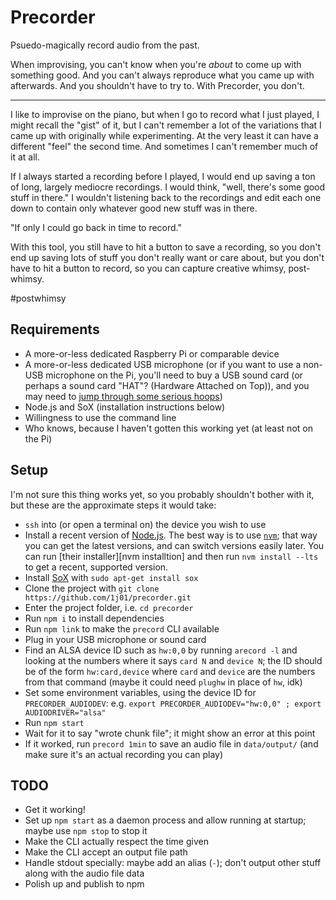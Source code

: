 
# Precorder

Psuedo-magically record audio from the past.

When improvising, you can't know when you're *about* to come up with something good.
And you can't always reproduce what you came up with afterwards.
And you shouldn't have to try to.
With Precorder, you don't.

-----

I like to improvise on the piano,
but when I go to record what I just played,
I might recall the "gist" of it,
but I can't remember a lot of the variations
that I came up with originally while experimenting.
At the very least it can have a different "feel" the second time.
And sometimes I can't remember much of it at all.

If I always started a recording before I played,
I would end up saving a ton of long, largely  mediocre recordings.
I would think, "well, there's some good stuff in there."
I wouldn't listening back to the recordings and edit each one down to contain only whatever good new stuff was in there.

"If only I could go back in time to record."

With this tool, you still have to hit a button to save a recording,
so you don't end up saving lots of stuff you don't really want or care about,
but you don't have to hit a button to record,
so you can capture creative whimsy, post-whimsy.

\#postwhimsy


## Requirements

* A more-or-less dedicated Raspberry Pi or comparable device
* A more-or-less dedicated USB microphone
(or if you want to use a non-USB microphone on the Pi,
you'll need to buy a USB sound card (or perhaps a sound card "HAT"? (Hardware Attached on Top)),
and you may need to [jump through some serious hoops](http://www.g7smy.co.uk/2013/08/recording-sound-on-the-raspberry-pi/))
* Node.js and SoX (installation instructions below)
* Willingness to use the command line
* Who knows, because I haven't gotten this working yet (at least not on the Pi)


## Setup

I'm not sure this thing works yet, so you probably shouldn't bother with it,
but these are the approximate steps it would take:

* `ssh` into (or open a terminal on) the device you wish to use
* Install a recent version of [Node.js][].
The best way is to use [`nvm`][nvm]; that way you can get the latest versions, and can switch versions easily later.
You can run [their installer][nvm installtion] and then run `nvm install --lts` to get a recent, supported version.
* Install [SoX][] with `sudo apt-get install sox`
* Clone the project with `git clone https://github.com/1j01/precorder.git`
* Enter the project folder, i.e. `cd precorder`
* Run `npm i` to install dependencies
* Run `npm link` to make the `precord` CLI available
* Plug in your USB microphone or sound card
* Find an ALSA device ID such as `hw:0,0`
by running `arecord -l` and looking at the numbers where it says `card N` and `device N`;
the ID should be of the form `hw:card,device` where `card` and `device` are the numbers from that command
(maybe it could need `plughw` in place of `hw`, idk)
* Set some environment variables, using the device ID for `PRECORDER_AUDIODEV`:
e.g. `export PRECORDER_AUDIODEV="hw:0,0" ; export AUDIODRIVER="alsa"`
* Run `npm start`
* Wait for it to say "wrote chunk file"; it might show an error at this point
* If it worked, run `precord 1min` to save an audio file in `data/output/`
(and make sure it's an actual recording you can play)


## TODO

* Get it working!
* Set up `npm start` as a daemon process and allow running at startup; maybe use `npm stop` to stop it
* Make the CLI actually respect the time given
* Make the CLI accept an output file path
* Handle stdout specially: maybe add an alias (`-`); don't output other stuff along with the audio file data
* Polish up and publish to npm

[Node.js]: https://nodejs.org/
[nvm]: https://github.com/creationix/nvm
[nvm installation]: https://github.com/creationix/nvm#installation
[SoX]: http://sox.sourceforge.net/
